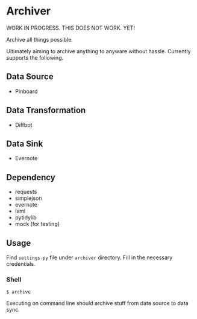 Archiver
========

WORK IN PROGRESS. THIS DOES NOT WORK. YET!

Archive all things possible.

Ultimately aiming to archive anything to anyware without hassle.
Currently supports the following.

Data Source
------------

- Pinboard

Data Transformation
-------------------

- Diffbot

Data Sink
---------

- Evernote

Dependency
----------

- requests
- simplejson
- evernote
- lxml
- pytidylib
- mock (for testing)

Usage
-----

Find `settings.py` file under `archiver` directory.
Fill in the necessary credentials.

### Shell

    $ archive

Executing on command line should archive stuff from data source to data sync.

